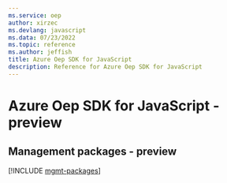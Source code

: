 ```yaml
---
ms.service: oep
author: xirzec
ms.devlang: javascript
ms.data: 07/23/2022
ms.topic: reference
ms.author: jeffish
title: Azure Oep SDK for JavaScript
description: Reference for Azure Oep SDK for JavaScript
---
```

# Azure Oep SDK for JavaScript - preview

## Management packages - preview
[!INCLUDE [mgmt-packages](oep-mgmt-index.md)]